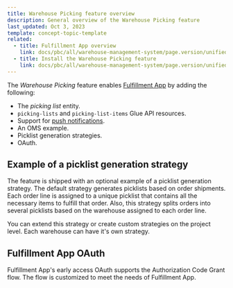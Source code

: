 ```yaml
---
title: Warehouse Picking feature overview
description: General overview of the Warehouse Picking feature
last_updated: Oct 3, 2023
template: concept-topic-template
related:
  - title: Fulfillment App overview
    link: docs/pbc/all/warehouse-management-system/page.version/unified-commerce/fulfillment-app-overview.html
  - title: Install the Warehouse Picking feature
    link: docs/pbc/all/warehouse-management-system/page.version/unified-commerce/install-and-upgrade/install-the-warehouse-picking-feature.html
---
```



The *Warehouse Picking* feature enables [Fulfillment App](/docs/pbc/all/warehouse-management-system/{{page.version}}/unified-commerce/fulfillment-app-overview.html) by adding the following:

* The *picking list* entity.
* `picking-lists` and `picking-list-items` Glue API resources.
* Support for [push notifications](/docs/pbc/all/miscellaneous/{{page.version}}/push-notification-feature-overview.html).
* An OMS example.
* Picklist generation strategies.
* OAuth.


## Example of a picklist generation strategy

The feature is shipped with an optional example of a picklist generation strategy. The default strategy generates picklists based on order shipments. Each order line is assigned to a unique picklist that contains all the necessary items to fulfill that order. Also, this strategy splits orders into several picklists based on the warehouse assigned to each order line.

You can extend this strategy or create custom strategies on the project level. Each warehouse can have it's own strategy.


## Fulfillment App OAuth

Fulfillment App's early access OAuth supports the Authorization Code Grant flow. The flow is customized to meet the needs of Fulfillment App.
